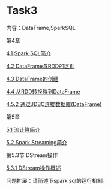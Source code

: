 # Task3

内容：DataFrame,SparkSQL

第4章

[4.1 Spark SQL简介](http://dblab.xmu.edu.cn/blog/1717-2/)

[4.2 DataFrame与RDD的区别](http://dblab.xmu.edu.cn/blog/1718-2/)

[4.3 DataFrame的创建](http://dblab.xmu.edu.cn/blog/1719-2/)

[4.4 从RDD转换得到DataFrame](http://dblab.xmu.edu.cn/blog/1720-2/)

[4.5.2 通过JDBC连接数据库(DataFrame)](http://dblab.xmu.edu.cn/blog/1724-2/)

第5章

[5.1 流计算简介](http://dblab.xmu.edu.cn/blog/1732-2/)

[5.2 Spark Streaming简介](http://dblab.xmu.edu.cn/blog/1733-2/)

第5.3节 DStream操作

[5.3.1 DStream操作概述](http://dblab.xmu.edu.cn/blog/1737-2/)

问题扩展：请简述下spark sql的运行机制。
